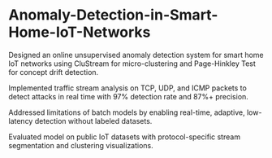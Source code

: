 # Anomaly-Detection-in-Smart-Home-IoT-Networks
Designed an online unsupervised anomaly detection system for smart home IoT networks using CluStream for micro-clustering and Page-Hinkley Test for concept drift detection.

Implemented traffic stream analysis on TCP, UDP, and ICMP packets to detect attacks in real time with 97% detection rate and 87%+ precision.

Addressed limitations of batch models by enabling real-time, adaptive, low-latency detection without labeled datasets.

Evaluated model on public IoT datasets with protocol-specific stream segmentation and clustering visualizations.
